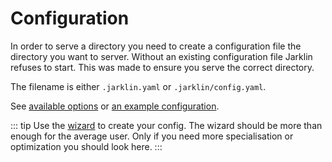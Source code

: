 # Configuration

In order to serve a directory you need to create a configuration file the directory you want to server.
Without an existing configuration file Jarklin refuses to start.
This was made to ensure you serve the correct directory.

The filename is either `.jarklin.yaml` or `.jarklin/config.yaml`.

See [available options](config-options.md) or [an example configuration](config-yaml.md).

::: tip
Use the [wizard](../../info/wizard/index.md#config-generation) to create your config.
The wizard should be more than enough for the average user.
Only if you need more specialisation or optimization you should look here.
:::
